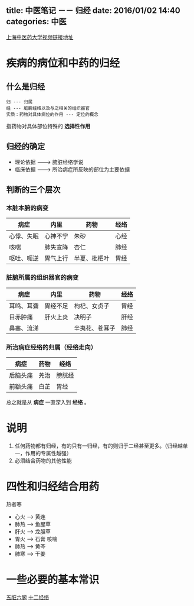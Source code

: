 title: 中医笔记 －－ 归经
date: 2016/01/02  14:40
categories: 中医
---
[上海中医药大学视频链接地址](https://www.coursera.org/learn/zhong-yao-zhi-shi/lecture/bO9yy/2-1-3-zhong-yao-zhi-liao-ji-bing-de-ji-ben-yuan-li-san)

# 疾病的病位和中药的归经
## 什么是归经

	归 --- 归属
	经 --- 脏腑经络以及与之相关的组织器官
	实质：药物对具体病位的作用 --- 定位的概念

指药物对具体部位特殊的 **选择性作用**

## 归经的确定
+ 理论依据 ---> 腑脏经络学说
+ 临床依据 ---> 所治病症所反映的部位为主要依据
## 判断的三个层次
### 本脏本腑的病变

| 病症       | 内里       | 药物         | 经络 |
| ---  | --- | --- | --- |
| 心悸、失眠 | 心神不宁 | 朱砂         | 心经 |
| 咳喘       | 肺失宣降 | 杏仁         | 肺经 |
| 呕吐、呃逆 | 胃气上行 | 半夏、枇杷叶 | 胃经 |

### 脏腑所属的组织器官的病变

| 病症       | 内里     | 药物           | 经络 |
| --------- | ---------- | --------------| ------|
| 耳鸣、耳聋 | 胃经不足 | 枸杞、女贞子   | 胃经 |
| 目赤肿痛   | 肝火上炎 | 决明子         | 肝经 |
| 鼻塞、流涕 |          | 辛夷花、苍耳子 | 肺经   |

### 所治病症经络的归属（经络走向）
| 病症     | 药物 | 经络   |
| ------- | ------ | -------- |
| 后脑头痛 | 羌治 | 膀胱经 |
| 前额头痛 | 白芷 | 胃经     |

总之就是从 **病症** 一直深入到 **经络** 。

# 说明
1. 任何药物都有归经，有的只有一归经，有的则归于二经甚至更多。（归经越单一，作用的专属性越强）
2. 必须结合药物的其他性能

# 四性和归经结合用药
热者寒
  + 心火 --> 黄连
  + 肺热 --> 鱼腥草
  + 肝火 --> 龙胆草
  + 胃火 --> 石膏
咳喘
  + 肺热 --> 黄芩
  + 肺寒 --> 干姜

# 一些必要的基本常识
[五脏六腑](http://baike.baidu.com/link?url=k60kvJX-FqGxNLlKhoMCyiW0ze63q2oztCOcS5INPbczYHKXYIxjep-v5Sm4fmZ1T0W02UzVc81clKSrqU2Xia)
[十二经络](http://baike.baidu.com/link?url=1DHeWSWPFQYzW0x6QjcZabxLLlb0OfRnRif3OMFpGktuJXWPkxlL0xclQF_yl4bdJQE-u6VAtr2QkY2E2C4eYK)
